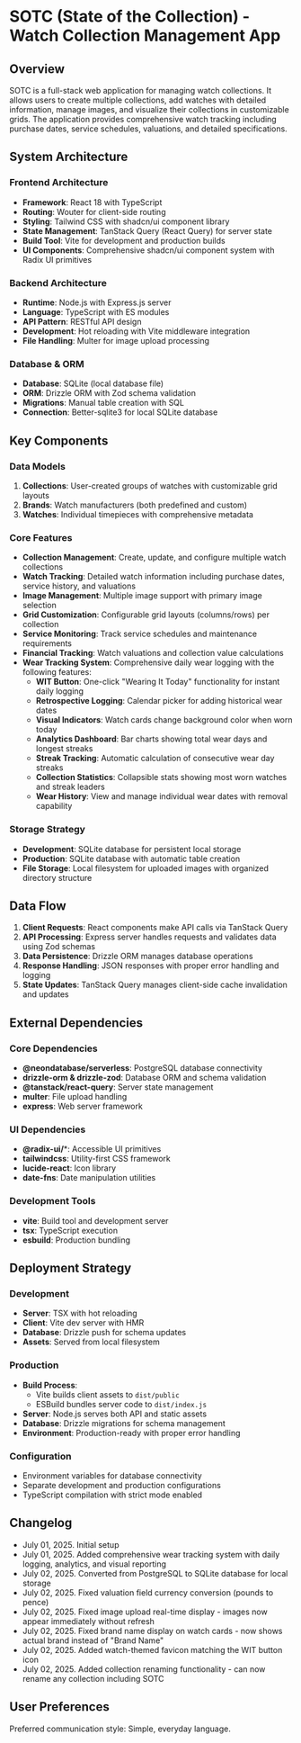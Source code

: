 # SOTC (State of the Collection) - Watch Collection Management App

## Overview

SOTC is a full-stack web application for managing watch collections. It allows users to create multiple collections, add watches with detailed information, manage images, and visualize their collections in customizable grids. The application provides comprehensive watch tracking including purchase dates, service schedules, valuations, and detailed specifications.

## System Architecture

### Frontend Architecture
- **Framework**: React 18 with TypeScript
- **Routing**: Wouter for client-side routing
- **Styling**: Tailwind CSS with shadcn/ui component library
- **State Management**: TanStack Query (React Query) for server state
- **Build Tool**: Vite for development and production builds
- **UI Components**: Comprehensive shadcn/ui component system with Radix UI primitives

### Backend Architecture
- **Runtime**: Node.js with Express.js server
- **Language**: TypeScript with ES modules
- **API Pattern**: RESTful API design
- **Development**: Hot reloading with Vite middleware integration
- **File Handling**: Multer for image upload processing

### Database & ORM
- **Database**: SQLite (local database file)
- **ORM**: Drizzle ORM with Zod schema validation
- **Migrations**: Manual table creation with SQL
- **Connection**: Better-sqlite3 for local SQLite database

## Key Components

### Data Models
1. **Collections**: User-created groups of watches with customizable grid layouts
2. **Brands**: Watch manufacturers (both predefined and custom)
3. **Watches**: Individual timepieces with comprehensive metadata

### Core Features
- **Collection Management**: Create, update, and configure multiple watch collections
- **Watch Tracking**: Detailed watch information including purchase dates, service history, and valuations
- **Image Management**: Multiple image support with primary image selection
- **Grid Customization**: Configurable grid layouts (columns/rows) per collection
- **Service Monitoring**: Track service schedules and maintenance requirements
- **Financial Tracking**: Watch valuations and collection value calculations
- **Wear Tracking System**: Comprehensive daily wear logging with the following features:
  - **WIT Button**: One-click "Wearing It Today" functionality for instant daily logging
  - **Retrospective Logging**: Calendar picker for adding historical wear dates
  - **Visual Indicators**: Watch cards change background color when worn today
  - **Analytics Dashboard**: Bar charts showing total wear days and longest streaks
  - **Streak Tracking**: Automatic calculation of consecutive wear day streaks
  - **Collection Statistics**: Collapsible stats showing most worn watches and streak leaders
  - **Wear History**: View and manage individual wear dates with removal capability

### Storage Strategy
- **Development**: SQLite database for persistent local storage
- **Production**: SQLite database with automatic table creation
- **File Storage**: Local filesystem for uploaded images with organized directory structure

## Data Flow

1. **Client Requests**: React components make API calls via TanStack Query
2. **API Processing**: Express server handles requests and validates data using Zod schemas
3. **Data Persistence**: Drizzle ORM manages database operations
4. **Response Handling**: JSON responses with proper error handling and logging
5. **State Updates**: TanStack Query manages client-side cache invalidation and updates

## External Dependencies

### Core Dependencies
- **@neondatabase/serverless**: PostgreSQL database connectivity
- **drizzle-orm & drizzle-zod**: Database ORM and schema validation
- **@tanstack/react-query**: Server state management
- **multer**: File upload handling
- **express**: Web server framework

### UI Dependencies
- **@radix-ui/***: Accessible UI primitives
- **tailwindcss**: Utility-first CSS framework
- **lucide-react**: Icon library
- **date-fns**: Date manipulation utilities

### Development Tools
- **vite**: Build tool and development server
- **tsx**: TypeScript execution
- **esbuild**: Production bundling

## Deployment Strategy

### Development
- **Server**: TSX with hot reloading
- **Client**: Vite dev server with HMR
- **Database**: Drizzle push for schema updates
- **Assets**: Served from local filesystem

### Production
- **Build Process**: 
  - Vite builds client assets to `dist/public`
  - ESBuild bundles server code to `dist/index.js`
- **Server**: Node.js serves both API and static assets
- **Database**: Drizzle migrations for schema management
- **Environment**: Production-ready with proper error handling

### Configuration
- Environment variables for database connectivity
- Separate development and production configurations
- TypeScript compilation with strict mode enabled

## Changelog
- July 01, 2025. Initial setup
- July 01, 2025. Added comprehensive wear tracking system with daily logging, analytics, and visual reporting
- July 02, 2025. Converted from PostgreSQL to SQLite database for local storage
- July 02, 2025. Fixed valuation field currency conversion (pounds to pence)
- July 02, 2025. Fixed image upload real-time display - images now appear immediately without refresh
- July 02, 2025. Fixed brand name display on watch cards - now shows actual brand instead of "Brand Name"
- July 02, 2025. Added watch-themed favicon matching the WIT button icon
- July 02, 2025. Added collection renaming functionality - can now rename any collection including SOTC

## User Preferences

Preferred communication style: Simple, everyday language.